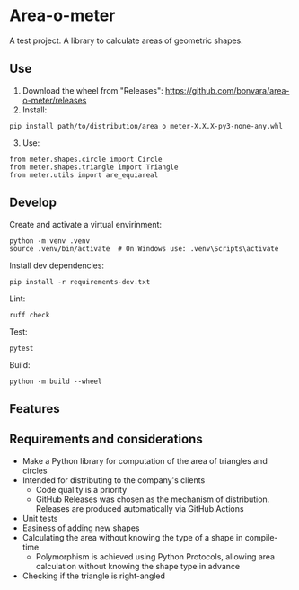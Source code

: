 # Area-o-meter
A test project. A library to calculate areas of geometric shapes.
## Use
1. Download the wheel from "Releases": https://github.com/bonvara/area-o-meter/releases
2. Install:  
```
pip install path/to/distribution/area_o_meter-X.X.X-py3-none-any.whl
```
3. Use:  
```
from meter.shapes.circle import Circle
from meter.shapes.triangle import Triangle
from meter.utils import are_equiareal
```
## Develop
Create and activate a virtual envirinment:
```
python -m venv .venv
source .venv/bin/activate  # On Windows use: .venv\Scripts\activate
```
Install dev dependencies: 
```
pip install -r requirements-dev.txt
```
Lint:  
```
ruff check
```  
Test:  
```
pytest
```  
Build:  
```
python -m build --wheel
```
## Features
## Requirements and considerations
- Make a Python library for computation of the area of triangles and circles
- Intended for distributing to the company's clients
    - Code quality is a priority
    - GitHub Releases was chosen as the mechanism of distribution. Releases are produced automatically via GitHub Actions
- Unit tests
- Easiness of adding new shapes
- Calculating the area without knowing the type of a shape in compile-time
    - Polymorphism is achieved using Python Protocols, allowing area calculation without knowing the shape type in advance
- Checking if the triangle is right-angled

